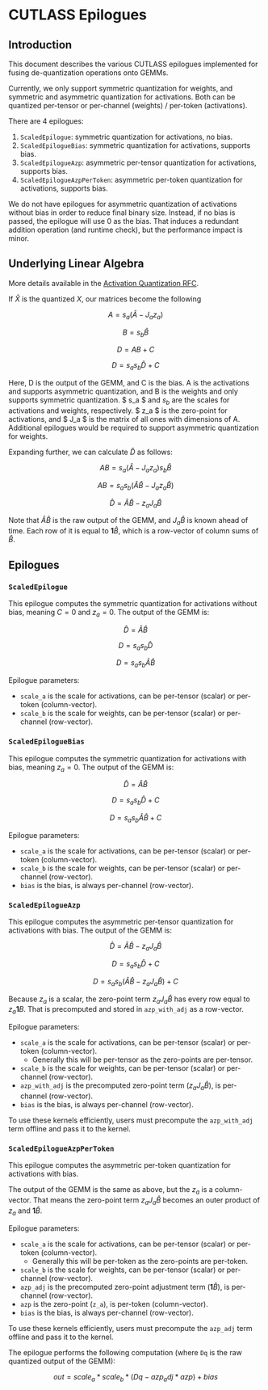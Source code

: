# CUTLASS Epilogues

## Introduction

This document describes the various CUTLASS epilogues implemented for fusing de-quantization operations onto GEMMs.

Currently, we only support symmetric quantization for weights,
and symmetric and asymmetric quantization for activations.
Both can be quantized per-tensor or per-channel (weights) / per-token (activations).

There are 4 epilogues:

1. `ScaledEpilogue`: symmetric quantization for activations, no bias.
1. `ScaledEpilogueBias`: symmetric quantization for activations, supports bias.
1. `ScaledEpilogueAzp`: asymmetric per-tensor quantization for activations, supports bias.
1. `ScaledEpilogueAzpPerToken`: asymmetric per-token quantization for activations, supports bias.

We do not have epilogues for asymmetric quantization of activations without bias in order to reduce final binary size.
Instead, if no bias is passed, the epilogue will use 0 as the bias.
That induces a redundant addition operation (and runtime check), but the performance impact is minor.

## Underlying Linear Algebra

More details available in the [Activation Quantization RFC](https://github.com/vllm-project/vllm/issues/3975).

If $` \widehat X `$ is the quantized $` X `$, our matrices become the following

```math
A = s_a (\widehat A - J_a z_a)
```

```math
B = s_b \widehat B
```

```math
D = A B + C
```

```math
D = s_a s_b \widehat D + C
```

Here, D is the output of the GEMM, and C is the bias.
A is the activations and supports asymmetric quantization,
and B is the weights and only supports symmetric quantization.
$ s_a $ and $s_b$ are the scales for activations and weights, respectively.
$ z_a $ is the zero-point for activations, and $ J_a $ is the matrix of all ones with dimensions of A.
Additional epilogues would be required to support asymmetric quantization for weights.

Expanding further, we can calculate $` \widehat D `$ as follows:

```math
A B = s_a ( \widehat A - J_a z_a ) s_b \widehat B
```

```math
A B = s_a s_b \left( \widehat A \widehat B - J_a z_a \widehat B \right)
```

```math
\widehat D = \widehat A \widehat B - z_a J_a \widehat B
```

Note that $` \widehat A \widehat B `$ is the raw output of the GEMM,
and $` J_a \widehat B `$ is known ahead of time.
Each row of it is equal to $` \mathbf 1 \widehat B `$, which is a row-vector of column sums of $` \widehat B `$.

## Epilogues

### `ScaledEpilogue`

This epilogue computes the symmetric quantization for activations without bias, meaning $` C = 0 `$ and $` z_a = 0 `$.
The output of the GEMM is:

```math
\widehat D = \widehat A \widehat B
```

```math
D = s_a s_b \widehat D
```

```math
D = s_a s_b \widehat A \widehat B
```

Epilogue parameters:
- `scale_a` is the scale for activations, can be per-tensor (scalar) or per-token (column-vector).
- `scale_b` is the scale for weights, can be per-tensor (scalar) or per-channel (row-vector).

### `ScaledEpilogueBias`

This epilogue computes the symmetric quantization for activations with bias, meaning $` z_a = 0 `$.
The output of the GEMM is:

```math
\widehat D = \widehat A \widehat B
```

```math
D = s_a s_b \widehat D + C 
```

```math
D = s_a s_b \widehat A \widehat B + C
```

Epilogue parameters:

- `scale_a` is the scale for activations, can be per-tensor (scalar) or per-token (column-vector).
- `scale_b` is the scale for weights, can be per-tensor (scalar) or per-channel (row-vector).
- `bias` is the bias, is always per-channel (row-vector).

### `ScaledEpilogueAzp`

This epilogue computes the asymmetric per-tensor quantization for activations with bias.
The output of the GEMM is:

```math
\widehat D = \widehat A \widehat B - z_a J_a \widehat B
```

```math
D = s_a s_b \widehat D + C 
```

```math
D = s_a s_b \left( \widehat A \widehat B - z_a J_a \widehat B \right) + C
```

Because $` z_a `$ is a scalar, the zero-point term $` z_a J_a \widehat B `$ has every row equal to $` z_a \mathbf 1 B `$.
That is precomputed and stored in `azp_with_adj` as a row-vector.

Epilogue parameters:

- `scale_a` is the scale for activations, can be per-tensor (scalar) or per-token (column-vector).
  - Generally this will be per-tensor as the zero-points are per-tensor.
- `scale_b` is the scale for weights, can be per-tensor (scalar) or per-channel (row-vector).
- `azp_with_adj` is the precomputed zero-point term ($` z_a J_a \widehat B `$), is per-channel (row-vector).
- `bias` is the bias, is always per-channel (row-vector).

To use these kernels efficiently, users must precompute the `azp_with_adj` term offline and pass it to the kernel.

### `ScaledEpilogueAzpPerToken`

This epilogue computes the asymmetric per-token quantization for activations with bias.

The output of the GEMM is the same as above, but the $` z_a `$ is a column-vector.
That means the zero-point term $` z_a J_a \widehat B `$ becomes an outer product of $` z_a `$ and $` \mathbf 1 \widehat B `$.

Epilogue parameters:

- `scale_a` is the scale for activations, can be per-tensor (scalar) or per-token (column-vector).
  - Generally this will be per-token as the zero-points are per-token.
- `scale_b` is the scale for weights, can be per-tensor (scalar) or per-channel (row-vector).
- `azp_adj` is the precomputed zero-point adjustment term ($` \mathbf 1 \widehat B `$), is per-channel (row-vector).
- `azp` is the zero-point (`z_a`), is per-token (column-vector).
- `bias` is the bias, is always per-channel (row-vector).

To use these kernels efficiently, users must precompute the `azp_adj` term offline and pass it to the kernel.

The epilogue performs the following computation (where `Dq` is the raw quantized output of the GEMM):

```math
out = scale_a * scale_b * (Dq - azp_adj * azp) + bias
```

